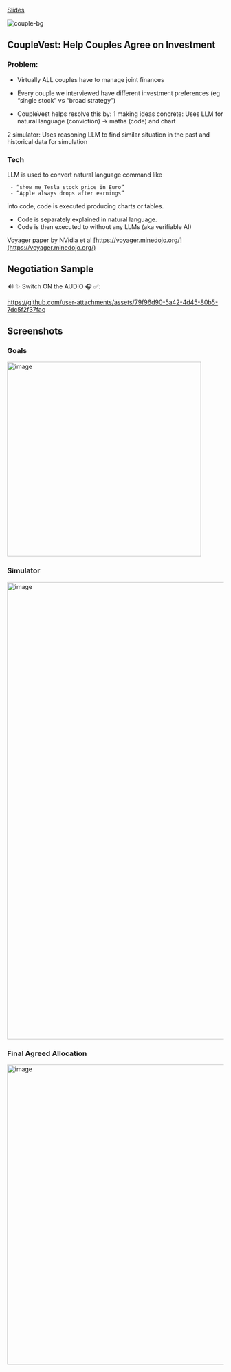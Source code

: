[Slides](https://docs.google.com/presentation/d/1FqsUKDC_I9WGmk3FYcngcpW-bZZqL0hpEo-0RNdobKA/edit#slide=id.p)

![couple-bg](https://github.com/user-attachments/assets/112a45c0-6429-4621-9946-5374c13eb0d2)

## CoupleVest: Help Couples Agree on Investment

### Problem:

- Virtually ALL couples have to manage joint finances

- Every couple we interviewed have different investment preferences
(eg “single stock” vs “broad strategy”)

- CoupleVest helps resolve this by:
1 making ideas concrete:
    Uses LLM for natural language (conviction) -> maths (code) and chart

2 simulator:
    Uses reasoning LLM to find similar situation in the past and historical data for simulation

### Tech

LLM is used to convert natural language command like

     - “show me Tesla stock price in Euro”
     - “Apple always drops after earnings”

into code, code is executed producing charts or tables.

- Code is separately explained in natural language.
- Code is then executed to without any LLMs (aka verifiable AI)

Voyager paper by NVidia et al [https://voyager.minedojo.org/](https://voyager.minedojo.org/)

## Negotiation Sample

🔊 ✨ Switch ON the AUDIO 🎧 ✅:

https://github.com/user-attachments/assets/79f96d90-5a42-4d45-80b5-7dc5f2f37fac

## Screenshots

### Goals

<img width="451" alt="image" src="https://github.com/user-attachments/assets/62667507-83e3-4ef8-b8ea-ba9eb77a8438" />

### Simulator

<img width="1060" alt="image" src="https://github.com/user-attachments/assets/25432da5-f415-4bf2-af26-f9a2a8931326" />

### Final Agreed Allocation

<img width="696" alt="image" src="https://github.com/user-attachments/assets/2c57145b-7509-4656-a1e8-4110f0dddd2e" />
